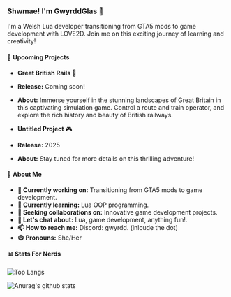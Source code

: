 ### Shwmae! I'm GwyrddGlas 👋

I'm a Welsh Lua developer transitioning from GTA5 mods to game development with LOVE2D. Join me on this exciting journey of learning and creativity!

#### 🌟 Upcoming Projects

- **Great British Rails** 🚂
 - **Release:** Coming soon!
 - **About:** Immerse yourself in the stunning landscapes of Great Britain in this captivating simulation game. Control a  route and train operator, and explore the rich history and beauty of British railways.

- **Untitled Project** 🎮
 - **Release:** 2025
 - **About:** Stay tuned for more details on this thrilling adventure!

#### 💬 About Me

- **🔭 Currently working on:** Transitioning from GTA5 mods to game development.
- **🌱 Currently learning:** Lua OOP programming.
- **👯 Seeking collaborations on:** Innovative game development projects.
- **💬 Let's chat about:** Lua, game development, anything fun!.
- **📫 How to reach me:** Discord: gwyrdd. (inlcude the dot)
- **😄 Pronouns:** She/Her

#### 📊 Stats For Nerds

![Top Langs](https://github-readme-stats.vercel.app/api/top-langs/?username=GwyrddGlas&layout=compact&theme=dracula)

![Anurag's github stats](https://github-readme-stats.vercel.app/api?username=GwyrddGlas&show_icons=true&theme=dracula)
